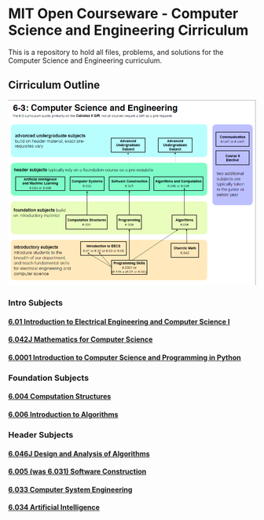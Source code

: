 # MIT Open Courseware - Computer Science and Engineering Cirriculum
This is a repository to hold all files, problems, and solutions for the Computer Science and Engineering curriculum.


## Cirriculum Outline
![Cirriculum Diagram](https://github.com/alokbya/MIT-OCW-CSENG/blob/master/images/cse-cirriculum-diagram.png?raw=true)

### Intro Subjects

#### [6.01 Introduction to Electrical Engineering and Computer Science I](https://ocw.mit.edu/courses/electrical-engineering-and-computer-science/6-01sc-introduction-to-electrical-engineering-and-computer-science-i-spring-2011/)

#### [6.042J Mathematics for Computer Science](https://ocw.mit.edu/courses/electrical-engineering-and-computer-science/6-042j-mathematics-for-computer-science-spring-2015/)

#### [6.0001 Introduction to Computer Science and Programming in Python](https://ocw.mit.edu/courses/electrical-engineering-and-computer-science/6-0001-introduction-to-computer-science-and-programming-in-python-fall-2016/)

### Foundation Subjects

#### [6.004 Computation Structures](https://ocw.mit.edu/courses/electrical-engineering-and-computer-science/6-004-computation-structures-spring-2017/)

#### [6.006 Introduction to Algorithms](https://ocw.mit.edu/courses/electrical-engineering-and-computer-science/6-006-introduction-to-algorithms-fall-2011/)

### Header Subjects

#### [6.046J Design and Analysis of Algorithms](https://ocw.mit.edu/courses/electrical-engineering-and-computer-science/6-046j-design-and-analysis-of-algorithms-spring-2015/)

#### [6.005 (was 6.031) Software Construction](https://ocw.mit.edu/courses/electrical-engineering-and-computer-science/6-005-software-construction-spring-2016/)

#### [6.033 Computer System Engineering](https://ocw.mit.edu/courses/electrical-engineering-and-computer-science/6-033-computer-system-engineering-spring-2018/)

#### [6.034 Artificial Intelligence](https://ocw.mit.edu/courses/electrical-engineering-and-computer-science/6-034-artificial-intelligence-fall-2010/)
